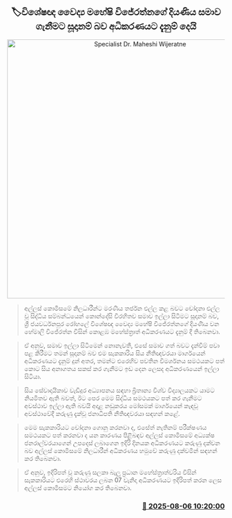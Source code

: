 <p align='center'><b><h2 align='center' title='Specialist Dr. Maheshi Wijeratne's daughter informs court that she is ready to apologize'>🏷විශේෂඥ වෛද්‍ය මහේෂි විජේරත්නගේ දියණිය සමාව ගැනීමට සූදානම් බව අධිකරණයට දැනුම් දෙයි</h2></b></p>
<p align='center'><img src='https://helakuru.sgp1.cdn.digitaloceanspaces.com/esana/images/lib/court-2.jpg' width='600' alt='Specialist Dr. Maheshi Wijeratne's daughter informs court that she is ready to apologize'></p>

> අල්ලස් කොමිසමේ නිලධාරීන්ට මරණීය තර්ජන එල්ල කළ බවට චෝදනා එල්ල වූ සිද්ධිය සම්බන්ධයෙන් කොන්දේසි විරහිතව සමාව ඉල්ලා සිටීමට සූදානම් බව, ශ්‍රී ජයවර්ධනපුර රෝහලේ විශේෂඥ වෛද්‍ය මහේෂි විජේරත්නගේ දියණිය වන හේමාලි විජේරත්න විසින් කොළඹ මහේස්ත්‍රාත් අධිකරණයට දැනුම් දී තිබෙනවා.

> ඒ අනුව, සමාව ඉල්ලා සිටීමෙන් නොනැවතී, එසේ සමාව ගත් බවට දැන්වීම් පවා පළ කිරීමට තමන් සූදානම් බව එම සැකකාරිය සිය නීතිඥවරයා මාර්ගයෙන් අධිකරණයට දැනුම් දුන් අතර, තමන්ට එරෙහිව පවතින විමර්ශනය සමථයකට පත් කොට සිය අනාගතය සකස් කර ගැනීමට ඉඩ දෙන ලෙසද අධිකරණයෙන් ඉල්ලා සිටියා.

> සිය සේවාදායිකාව වැඩිදුර අධ්‍යාපනය සඳහා බ්‍රිතාන්‍ය විශ්ව විද්‍යාලයකට යාමට නියමිතව ඇති බවත්, ඊට පෙර මෙම සිද්ධිය සමථයකට පත් කර ගැනීමට අවස්ථාව ඉල්ලා ඇති බවයි අදාළ නඩුකරය මෝසමක් මාර්ගයෙන් කැඳවූ අවස්ථාවේදී කරුණු දැක්වූ ජනාධිපති නීතිඥවරයා සඳහන් කළේ.

> මෙම සැකකාරියට චෝදනා ගොනු කරනවා ද, එසේත් නැතිනම් පරීක්ෂණය සමථයකට පත් කරනවා ද යන කාරණය පිළිබඳව අල්ලස් කොමිසමේ අධ්‍යක්ෂ ජනරාල්වරයාගෙන් උපදෙස් ලබාගෙන ඉදිරි දිනයක අධිකරණයට කරුණු දක්වන බව අල්ලස් කොමිසමේ නිලධාරීන් අධිකරණය හමුවේ කරුණු දක්වමින් සඳහන් කර තිබෙනවා.

> ඒ අනුව, ඉදිරිපත් වූ කරුණු සලකා බැලූ ප්‍රධාන මහේස්ත්‍රාත්වරිය විසින් සැකකාරියට එරෙහි ස්ථාවරය ලබන 07 වැනිදා අධිකරණයට ඉදිරිපත් කරන ලෙස අල්ලස් කොමිසමට නියෝග කර තිබෙනවා.



<h3 align='right'><a href='https://www.helakuru.lk/esana/p/112482/'>📅 2025-08-06 10:20:00</a></h3>
